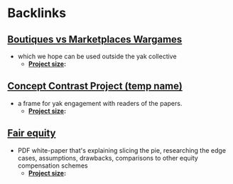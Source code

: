 
# Backlinks
## [Boutiques vs Marketplaces Wargames](<Boutiques vs Marketplaces Wargames.md>)
- which we hope can be used outside the yak collective
    - **[Project size](<Project size.md>):**

## [Concept Contrast Project (temp name)](<Concept Contrast Project (temp name).md>)
- a frame for yak engagement with readers of the papers.
    - **[Project size](<Project size.md>):**

## [Fair equity](<Fair equity.md>)
- PDF white-paper that's explaining slicing the pie, researching the edge cases, assumptions, drawbacks, comparisons to other equity compensation schemes
    - **[Project size](<Project size.md>):**

